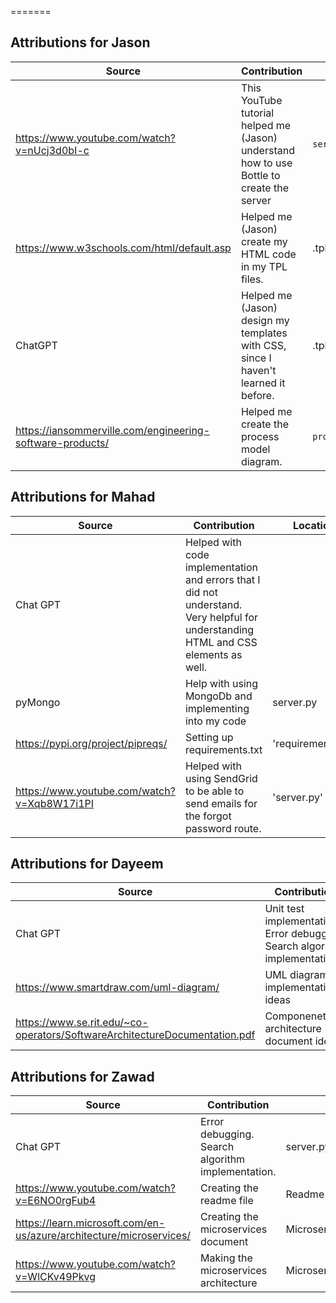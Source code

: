 

 
=======
## Attributions for Jason

| Source                                                                   | Contribution                                                                              | Location             |
|--------------------------------------------------------------------------|-------------------------------------------------------------------------------------------|----------------------|
| https://www.youtube.com/watch?v=nUcj3d0bI-c                              | This YouTube tutorial helped me (Jason) understand how to use Bottle to create the server | `server.py`          |
| https://www.w3schools.com/html/default.asp                               | Helped me (Jason) create my HTML code in my TPL files.                                    | .tpl files           |
| ChatGPT                                                                  | Helped me (Jason) design my templates with CSS, since I haven't learned it before.        | .tpl files           | 
| https://iansommerville.com/engineering-software-products/                | Helped me create the process model diagram.                                               | `process_model.md`   |

## Attributions for Mahad

| Source        | Contribution                                                                                                                        | Location           |
|---------------|-------------------------------------------------------------------------------------------------------------------------------------|--------------------|
| Chat GPT      | Helped with code implementation and errors that I did not understand. Very helpful for understanding HTML and CSS elements as well. |                    |
| pyMongo       | Help with using MongoDb and implementing into my code                                                                               | server.py          |
|       https://pypi.org/project/pipreqs/        | Setting up requirements.txt                                                                                                         | 'requirements.txt' |
|   https://www.youtube.com/watch?v=Xqb8W17i1PI  | Helped with using SendGrid to be able to send emails for the forgot password route.                                                 | 'server.py'        |


## Attributions for Dayeem

| Source        | Contribution                                                                 | Location                  |
|---------------|------------------------------------------------------------------------------|---------------------------|
| Chat GPT      | Unit test implementations. Error debugging. Search algorithm implementation. | server.py, test_server.py |
| https://www.smartdraw.com/uml-diagram/       | UML diagram implementation ideas                                             | UML_diagram.png           |
| https://www.se.rit.edu/~co-operators/SoftwareArchitectureDocumentation.pdf     | Componenet architecture document ideas                                       | Comp_Arch.md              |

## Attributions for Zawad

| Source        | Contribution                                      | Location     |
|---------------|---------------------------------------------------|--------------|
| Chat GPT      | Error debugging. Search algorithm implementation. | server.py    |
| https://www.youtube.com/watch?v=E6NO0rgFub4      | Creating the readme file                          | Readme       |
| https://learn.microsoft.com/en-us/azure/architecture/microservices/| Creating the microservices document               | Microservices_Alternative_Architecture.md|
 |https://www.youtube.com/watch?v=WlCKv49Pkvg | Making the microservices architecture             | Microservices_Alternative_Architecture.md|


